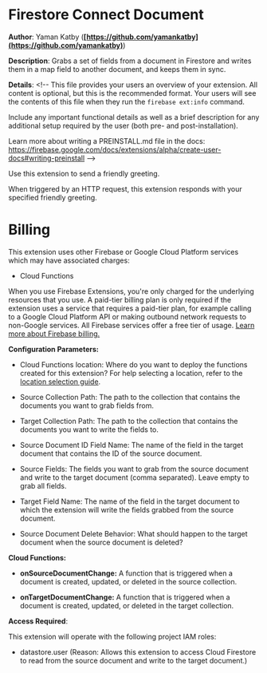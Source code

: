 # Firestore Connect Document

**Author**: Yaman Katby (**[https://github.com/yamankatby](https://github.com/yamankatby)**)

**Description**: Grabs a set of fields from a document in Firestore and writes them in a map field to another document, and keeps them in sync.



**Details**: <!-- 
This file provides your users an overview of your extension. All content is optional, but this is the recommended format. Your users will see the contents of this file when they run the `firebase ext:info` command.

Include any important functional details as well as a brief description for any additional setup required by the user (both pre- and post-installation).

Learn more about writing a PREINSTALL.md file in the docs:
https://firebase.google.com/docs/extensions/alpha/create-user-docs#writing-preinstall
-->

Use this extension to send a friendly greeting.

When triggered by an HTTP request, this extension responds with your specified friendly greeting.

<!-- We recommend keeping the following section to explain how billing for Firebase Extensions works -->
# Billing

This extension uses other Firebase or Google Cloud Platform services which may have associated charges:

<!-- List all products the extension interacts with -->
- Cloud Functions

When you use Firebase Extensions, you're only charged for the underlying resources that you use. A paid-tier billing plan is only required if the extension uses a service that requires a paid-tier plan, for example calling to a Google Cloud Platform API or making outbound network requests to non-Google services. All Firebase services offer a free tier of usage. [Learn more about Firebase billing.](https://firebase.google.com/pricing)




**Configuration Parameters:**

* Cloud Functions location: Where do you want to deploy the functions created for this extension? For help selecting a location, refer to the [location selection guide](https://firebase.google.com/docs/functions/locations).

* Source Collection Path: The path to the collection that contains the documents you want to grab fields from.

* Target Collection Path: The path to the collection that contains the documents you want to write the fields to.

* Source Document ID Field Name: The name of the field in the target document that contains the ID of the source document.

* Source Fields: The fields you want to grab from the source document and write to the target document (comma separated). Leave empty to grab all fields.

* Target Field Name: The name of the field in the target document to which the extension will write the fields grabbed from the source document.

* Source Document Delete Behavior: What should happen to the target document when the source document is deleted?



**Cloud Functions:**

* **onSourceDocumentChange:** A function that is triggered when a document is created, updated, or deleted in the source collection.

* **onTargetDocumentChange:** A function that is triggered when a document is created, updated, or deleted in the target collection.



**Access Required**:



This extension will operate with the following project IAM roles:

* datastore.user (Reason: Allows this extension to access Cloud Firestore to read from the source document and write to the target document.)
